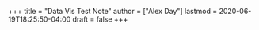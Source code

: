 +++
title = "Data Vis Test Note"
author = ["Alex Day"]
lastmod = 2020-06-19T18:25:50-04:00
draft = false
+++
